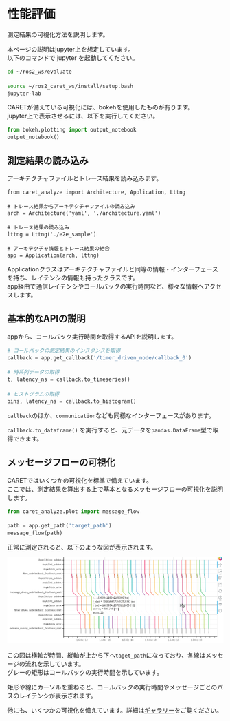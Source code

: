 # 性能評価

測定結果の可視化方法を説明します。

本ページの説明はjupyter上を想定しています。  
以下のコマンドで jupyter を起動してください。


```bash
cd ~/ros2_ws/evaluate

source ~/ros2_caret_ws/install/setup.bash
jupyter-lab
```

CARETが備えている可視化には、bokehを使用したものが有ります。  
jupyter上で表示させるには、以下を実行してください。

```python
from bokeh.plotting import output_notebook
output_notebook()
```

## 測定結果の読み込み

アーキテクチャファイルとトレース結果を読み込みます。

```
from caret_analyze import Architecture, Application, Lttng

# トレース結果からアーキテクチャファイルの読み込み
arch = Architecture('yaml', './architecture.yaml')

# トレース結果の読み込み
lttng = Lttng('./e2e_sample')

# アーキテクチャ情報とトレース結果の結合
app = Application(arch, lttng)
```

Applicationクラスはアーキテクチャファイルと同等の情報・インターフェースを持ち、レイテンシの情報も持ったクラスです。  
app経由で通信レイテンシやコールバックの実行時間など、様々な情報へアクセスします。

## 基本的なAPIの説明
appから、コールバック実行時間を取得するAPIを説明します。

```python
# コールバックの測定結果のインスタンスを取得
callback = app.get_callback('/timer_driven_node/callback_0')

# 時系列データの取得
t, latency_ns = callback.to_timeseries()

# ヒストグラムの取得
bins, latency_ns = callback.to_histogram()
```

`callback`のほか、`communication`なども同様なインターフェースがあります。

`callback.to_dataframe()` を実行すると、元データを`pandas.DataFrame`型で取得できます。

## メッセージフローの可視化

CARETではいくつかの可視化を標準で備えています。  
ここでは、測定結果を算出する上で基本となるメッセージフローの可視化を説明します。

```python
from caret_analyze.plot import message_flow

path = app.get_path('target_path')
message_flow(path)
```

正常に測定されると、以下のような図が表示されます。

![message_flow_sample](../../imgs/message_flow_with_cursor.png)

この図は横軸が時間、縦軸が上から下へ`taget_path`になっており、各線はメッセージの流れを示しています。  
グレーの矩形はコールバックの実行時間を示しています。

矩形や線にカーソルを重ねると、コールバックの実行時間やメッセージごとのパスのレイテンシが表示されます。


他にも、いくつかの可視化を備えています。詳細は[ギャラリー](../supplements/gallery.md)をご覧ください。



